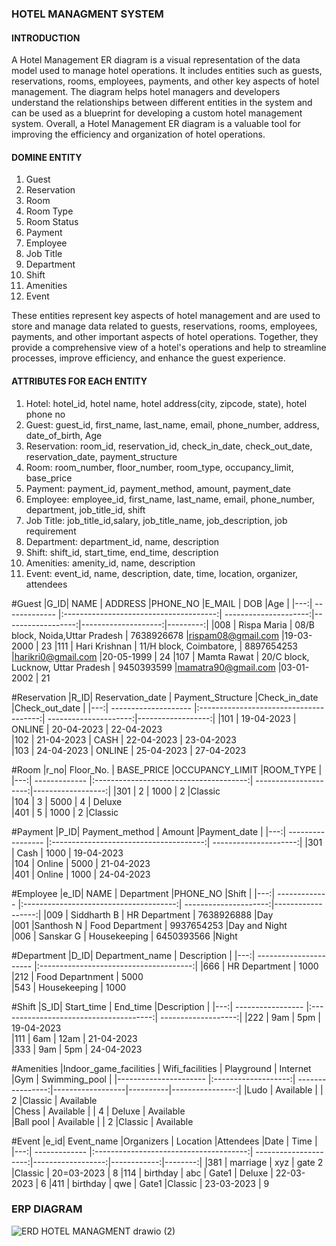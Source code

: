 ### HOTEL MANAGMENT SYSTEM
#### INTRODUCTION
A Hotel Management ER diagram is a visual representation of the data model used to manage hotel operations. It includes entities such as guests, reservations, rooms, employees, payments, and other key aspects of hotel management. The diagram helps hotel managers and developers understand the relationships between different entities in the system and can be used as a blueprint for developing a custom hotel management system. Overall, a Hotel Management ER diagram is a valuable tool for improving the efficiency and organization of hotel operations.

#### DOMINE ENTITY
1. Guest
2. Reservation
3. Room
4. Room Type
5. Room Status
6. Payment
7. Employee
8. Job Title
9. Department
10. Shift
11. Amenities
12. Event

These entities represent key aspects of hotel management and are used to store and manage data related to guests, reservations, rooms, employees, payments, and other important aspects of hotel operations. Together, they provide a comprehensive view of a hotel's operations and help to streamline processes, improve efficiency, and enhance the guest experience.

#### ATTRIBUTES FOR EACH ENTITY
1. Hotel: hotel_id, hotel name, hotel address(city, zipcode, state), hotel phone no
2. Guest: guest_id, first_name, last_name, email, phone_number, address, date_of_birth, Age 
3. Reservation: room_id, reservation_id, check_in_date, check_out_date, reservation_date, payment_structure
4. Room:  room_number, floor_number, room_type, occupancy_limit, base_price
5. Payment: payment_id, payment_method, amount, payment_date
6. Employee: employee_id, first_name, last_name, email, phone_number, department, job_title_id, shift
7. Job Title: job_title_id,salary, job_title_name, job_description, job requirement
8. Department: department_id, name, description
9. Shift: shift_id, start_time, end_time, description
10. Amenities: amenity_id, name, description
11. Event: event_id, name, description, date, time, location, organizer, attendees

#Guest
|G_ID| NAME          | ADDRESS                                |PHONE_NO               |E_MAIL                  | DOB            |Age       |
|---:| ------------- |:--------------------------------------:| ---------------------:|------------------:|--------------------:|---------:|
|008 | Rispa Maria   | 08/B block, Noida,Uttar Pradesh        | 7638926678            |rispam08@gmail.com      |19-03-2000      | 23
|111 | Hari Krishnan | 11/H block, Coimbatore,                | 8897654253            |harikri0@gmail.com      |20-05-1999      | 24
|107 | Mamta Rawat   | 20/C block, Lucknow, Uttar Pradesh     | 9450393599            |mamatra90@gmail.com     |03-01-2002      | 21


#Reservation
|R_ID| Reservation_date     | Payment_Structure                      |Check_in_date          |Check_out_date     | 
|---:| -------------------- |:--------------------------------------:| ---------------------:|------------------:|
|101 | 19-04-2023           | ONLINE                                 | 20-04-2023            | 22-04-2023     
|102 | 21-04-2023           | CASH                                   | 22-04-2023            | 23-04-2023    
|103 | 24-04-2023           | ONLINE                                 | 25-04-2023            | 27-04-2023     


#Room
|r_no| Floor_No.     | BASE_PRICE                             |OCCUPANCY_LIMIT        |ROOM_TYPE          | 
|---:| ------------- |:--------------------------------------:| ---------------------:|------------------:|
|301 | 2             | 1000                                   | 2                     |Classic     
|104 | 3             | 5000                                   | 4                     |  Deluxe   
|401 | 5             | 1000                                   | 2                     |Classic     


#Payment
|P_ID| Payment_method    | Amount                                 |Payment_date           |
|---:| ----------------- |:--------------------------------------:| ---------------------:|
|301 | Cash              | 1000                                   | 19-04-2023                      
|104 | Online            | 5000                                   | 21-04-2023                     
|401 | Online            | 1000                                   | 24-04-2023                        



#Employee
|e_ID| NAME          | Department                             |PHONE_NO               |Shift              |
|---:| ------------- |:--------------------------------------:| ---------------------:|------------------:|
|009 | Siddharth B   | HR Department                          | 7638926888            |Day   
|001 |Santhosh N     | Food Department                        | 9937654253            |Day and Night  
|006 | Sanskar G     | Housekeeping                           | 6450393566            |Night    


#Department
|D_ID| Department_name        | Description                            |
|---:| ---------------------- |:--------------------------------------:| 
|666 | HR Department          | 1000                                                        
|212 | Food Departnment       | 5000                                                     
|543 | Housekeeping           | 1000                                   


#Shift
|S_ID| Start_time        | End_time                               |Description          |
|---:| ----------------- |:--------------------------------------:| -------------------:|
|222 | 9am               | 5pm                                    | 19-04-2023                      
|111 | 6am               | 12am                                   | 21-04-2023                     
|333 | 9am               | 5pm                                    | 24-04-2023                        


#Amenities 
|Indoor_game_facilities | Wifi_facilities     | Playground       | Internet         |Gym       | Swimming_pool   |
|---------------------- |:-------------------:| ----------------:|------------------|----------|----------------:|
|Ludo                   | Available           |                  | 2                |Classic   | Available  
|Chess                  | Available           |                  | 4                |  Deluxe  | Available   
|Ball pool              | Available           |                  | 2                |Classic   | Available    


#Event
|e_id| Event_name    |Organizers                              | Location              |Attendees          |Date         | Time   |
|---:| ------------- |:--------------------------------------:| ---------------------:|------------------:|------------:|--------:|
|381 | marriage      | xyz                                    | gate 2                |Classic            | 20=03-2023  | 8
|114 | birthday      | abc                                    | Gate1                 |  Deluxe           | 22-03-2023  | 6
|411 | birthday      | qwe                                    | Gate1                 |Classic            |  23-03-2023 | 9










### ERP DIAGRAM
![ERD HOTEL MANAGMENT drawio (2)](https://user-images.githubusercontent.com/125996860/234361552-90dd4a06-20a2-43b1-9918-b73781ad0f07.png)


